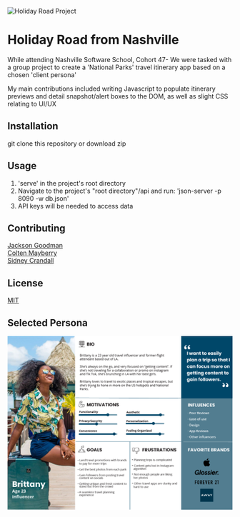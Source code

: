 ![Holiday Road Project](https://user-images.githubusercontent.com/62270575/112025826-f2d6da00-8b0b-11eb-833f-c77ad74446b5.png)

# Holiday Road from Nashville
While attending Nashville Software School, Cohort 47- We were tasked with a group project to create a 'National Parks' travel itinerary app based on a chosen 'client persona'
 
My main contributions included writing Javascript to populate itinerary previews and detail snapshot/alert boxes to the DOM, as well as slight CSS relating to UI/UX

## Installation
git clone this repository or download zip

## Usage
1. 'serve' in the project's root directory  
2. Navigate to the project's "root directory"/api and run: 'json-server -p 8090 -w db.json'
3. API keys will be needed to access data


## Contributing
[Jackson Goodman](https://github.com/jacksonrgoodman)  
[Colten Mayberry](https://github.com/coltmay)  
[Sidney Crandall](https://github.com/SidneyCrandall)  

## License
[MIT](https://choosealicense.com/licenses/mit/)

## Selected Persona
![](./personas/persona-brittany.png)


